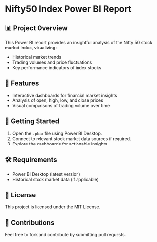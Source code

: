 # Nifty50 Index Power BI Report

## 📊 Project Overview
This Power BI report provides an insightful analysis of the Nifty 50 stock market index, visualizing:
- Historical market trends
- Trading volumes and price fluctuations
- Key performance indicators of index stocks

## 🔧 Features
- Interactive dashboards for financial market insights
- Analysis of open, high, low, and close prices
- Visual comparisons of trading volume over time

## 🚀 Getting Started
1. Open the `.pbix` file using Power BI Desktop.
2. Connect to relevant stock market data sources if required.
3. Explore the dashboards for actionable insights.

## 🛠️ Requirements
- Power BI Desktop (latest version)
- Historical stock market data (if applicable)

## 📝 License
This project is licensed under the MIT License.

## 🙌 Contributions
Feel free to fork and contribute by submitting pull requests.
